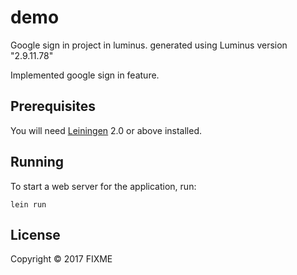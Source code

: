 # demo
Google sign in project in luminus.
generated using Luminus version "2.9.11.78"

Implemented google sign in feature.

## Prerequisites

You will need [Leiningen][1] 2.0 or above installed.

[1]: https://github.com/technomancy/leiningen

## Running

To start a web server for the application, run:

    lein run

## License

Copyright © 2017 FIXME
